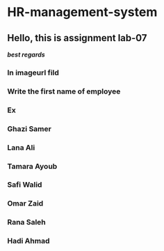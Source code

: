 # HR-management-system

## Hello, this is assignment lab-07

***best regards***
### In imageurl fild 
### Write the first name of employee 
### Ex 
### Ghazi Samer 
### Lana Ali
### Tamara Ayoub
### Safi Walid
### Omar Zaid
### Rana Saleh
### Hadi Ahmad
